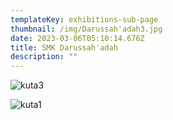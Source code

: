 ```yaml
---
templateKey: exhibitions-sub-page
thumbnail: /img/Darussah'adah3.jpg
date: 2023-03-06T05:10:14.676Z
title: SMK Darussah'adah
description: ""
---
```

![kuta3](/img/Darussah'adah2.jpg)

![kuta1](/img/Darussah'adah1.jpg)

